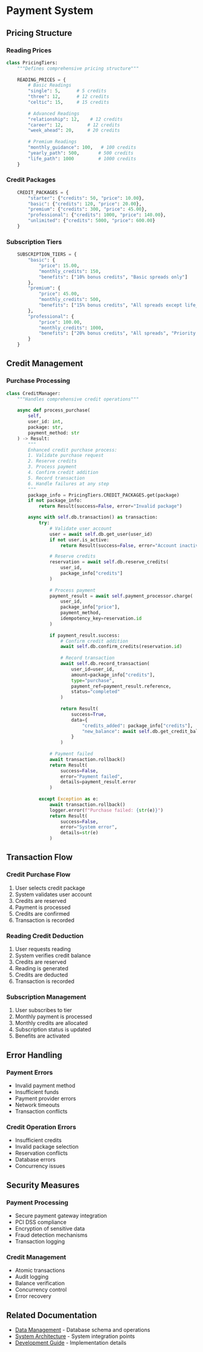 # Payment System

## Pricing Structure

### Reading Prices
```python
class PricingTiers:
    """Defines comprehensive pricing structure"""
    
    READING_PRICES = {
        # Basic Readings
        "single": 5,      # 5 credits
        "three": 12,      # 12 credits
        "celtic": 15,     # 15 credits
        
        # Advanced Readings
        "relationship": 12,    # 12 credits
        "career": 12,         # 12 credits
        "week_ahead": 20,     # 20 credits
        
        # Premium Readings
        "monthly_guidance": 100,   # 100 credits
        "yearly_path": 500,       # 500 credits
        "life_path": 1000         # 1000 credits
    }
```

### Credit Packages
```python
    CREDIT_PACKAGES = {
        "starter": {"credits": 50, "price": 10.00},
        "basic": {"credits": 120, "price": 20.00},
        "premium": {"credits": 300, "price": 45.00},
        "professional": {"credits": 1000, "price": 140.00},
        "unlimited": {"credits": 5000, "price": 600.00}
    }
```

### Subscription Tiers
```python
    SUBSCRIPTION_TIERS = {
        "basic": {
            "price": 15.00,
            "monthly_credits": 150,
            "benefits": ["10% bonus credits", "Basic spreads only"]
        },
        "premium": {
            "price": 45.00,
            "monthly_credits": 500,
            "benefits": ["15% bonus credits", "All spreads except life_path"]
        },
        "professional": {
            "price": 100.00,
            "monthly_credits": 1000,
            "benefits": ["20% bonus credits", "All spreads", "Priority support"]
        }
    }
```

## Credit Management

### Purchase Processing
```python
class CreditManager:
    """Handles comprehensive credit operations"""
    
    async def process_purchase(
        self,
        user_id: int,
        package: str,
        payment_method: str
    ) -> Result:
        """
        Enhanced credit purchase process:
        1. Validate purchase request
        2. Reserve credits
        3. Process payment
        4. Confirm credit addition
        5. Record transaction
        6. Handle failures at any step
        """
        package_info = PricingTiers.CREDIT_PACKAGES.get(package)
        if not package_info:
            return Result(success=False, error="Invalid package")

        async with self.db.transaction() as transaction:
            try:
                # Validate user account
                user = await self.db.get_user(user_id)
                if not user.is_active:
                    return Result(success=False, error="Account inactive")

                # Reserve credits
                reservation = await self.db.reserve_credits(
                    user_id,
                    package_info["credits"]
                )
                
                # Process payment
                payment_result = await self.payment_processor.charge(
                    user_id,
                    package_info["price"],
                    payment_method,
                    idempotency_key=reservation.id
                )
                
                if payment_result.success:
                    # Confirm credit addition
                    await self.db.confirm_credits(reservation.id)
                    
                    # Record transaction
                    await self.db.record_transaction(
                        user_id=user_id,
                        amount=package_info["credits"],
                        type="purchase",
                        payment_ref=payment_result.reference,
                        status="completed"
                    )
                    
                    return Result(
                        success=True,
                        data={
                            "credits_added": package_info["credits"],
                            "new_balance": await self.db.get_credit_balance(user_id)
                        }
                    )
                
                # Payment failed
                await transaction.rollback()
                return Result(
                    success=False,
                    error="Payment failed",
                    details=payment_result.error
                )
                
            except Exception as e:
                await transaction.rollback()
                logger.error(f"Purchase failed: {str(e)}")
                return Result(
                    success=False,
                    error="System error",
                    details=str(e)
                )
```

## Transaction Flow

### Credit Purchase Flow
1. User selects credit package
2. System validates user account
3. Credits are reserved
4. Payment is processed
5. Credits are confirmed
6. Transaction is recorded

### Reading Credit Deduction
1. User requests reading
2. System verifies credit balance
3. Credits are reserved
4. Reading is generated
5. Credits are deducted
6. Transaction is recorded

### Subscription Management
1. User subscribes to tier
2. Monthly payment is processed
3. Monthly credits are allocated
4. Subscription status is updated
5. Benefits are activated

## Error Handling

### Payment Errors
- Invalid payment method
- Insufficient funds
- Payment provider errors
- Network timeouts
- Transaction conflicts

### Credit Operation Errors
- Insufficient credits
- Invalid package selection
- Reservation conflicts
- Database errors
- Concurrency issues

## Security Measures

### Payment Processing
- Secure payment gateway integration
- PCI DSS compliance
- Encryption of sensitive data
- Fraud detection mechanisms
- Transaction logging

### Credit Management
- Atomic transactions
- Audit logging
- Balance verification
- Concurrency control
- Error recovery

## Related Documentation
- [Data Management](data-management.md) - Database schema and operations
- [System Architecture](architecture.md) - System integration points
- [Development Guide](development.md) - Implementation details